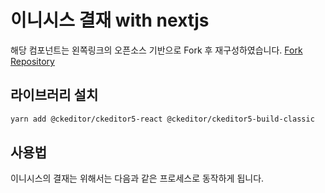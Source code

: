 # 이니시스 결재 with nextjs

해당 컴포넌트는 왼쪽링크의 오픈소스 기반으로 Fork 후 재구성하였습니다. [Fork Repository](https://github.com/hellojaehyeok/npm-react-inicis)

## 라이브러리 설치

```bash
yarn add @ckeditor/ckeditor5-react @ckeditor/ckeditor5-build-classic
```

## 사용법

이니시스의 결재는 위해서는 다음과 같은 프로세스로 동작하게 됩니다.
